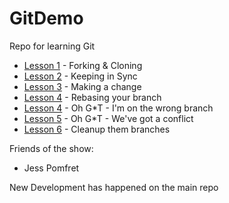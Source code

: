 # GitDemo
Repo for learning Git

- [Lesson 1](Lessons/Lesson1.md) - Forking & Cloning
- [Lesson 2](Lessons/Lesson2.md) - Keeping in Sync
- [Lesson 3](Lessons/Lesson3.md) - Making a change
- [Lesson 4](Lessons/Lesson4a.md) - Rebasing your branch
- [Lesson 4](Lessons/Lesson4.md) - Oh G*T - I'm on the wrong branch
- [Lesson 5](Lessons/Lesson5.md) - Oh G*T - We've got a conflict
- [Lesson 6](Lessons/Lesson6.md) - Cleanup them branches


Friends of the show:
 - Jess Pomfret


New Development has happened on the main repo